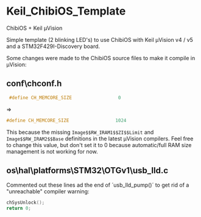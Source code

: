 # Keil_ChibiOS_Template

ChibiOS + Keil µVision

Simple template (2 blinking LED's) to use ChibiOS with Keil µVision v4 / v5 and a STM32F429I-Discovery board.

Some changes were made to the ChibiOS source files to make it compile in µVision:

conf\chconf.h
-------------
```c++
 #define CH_MEMCORE_SIZE                 0
```
=> 
```c++
#define CH_MEMCORE_SIZE                 1024
```
This because the missing `Image$$RW_IRAM1$$ZI$$Limit` and `Image$$RW_IRAM2$$Base` definitions in the latest µVision compilers.
Feel free to change this value, but don't set it to 0 because automatic/full RAM size management is not working for now. 

os\hal\platforms\STM32\OTGv1\usb_lld.c
--------------------------------------
Commented out these lines ad the end of ´usb_lld_pump()´ to get rid of a "unreachable" compiler warning:
```c++
chSysUnlock();
return 0;
```
